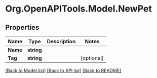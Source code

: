 
# Org.OpenAPITools.Model.NewPet

## Properties

Name | Type | Description | Notes
------------ | ------------- | ------------- | -------------
**Name** | **string** |  | 
**Tag** | **string** |  | [optional] 

[[Back to Model list]](../README.md#documentation-for-models)
[[Back to API list]](../README.md#documentation-for-api-endpoints)
[[Back to README]](../README.md)


